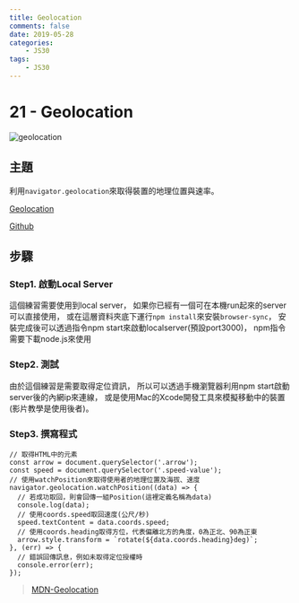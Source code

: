```yaml
---
title: Geolocation
comments: false
date: 2019-05-28
categories:
    - JS30
tags:
    - JS30
---
```


# 21 - Geolocation

![geolocation](0_luV5NMsO4d-WpbxT.png)

## 主題

利用`navigator.geolocation`來取得裝置的地理位置與速率。

[Geolocation](https://des86532.github.io/javascript-30/21_Geolocation/index.html)

[Github](https://github.com/des86532/javascript-30/tree/master/21_Geolocation)

## 步驟

### Step1. 啟動Local Server

這個練習需要使用到local server，
如果你已經有一個可在本機run起來的server可以直接使用，
或在這層資料夾底下運行`npm install`來安裝`browser-sync`，
安裝完成後可以透過指令npm start來啟動localserver(預設port3000)，
npm指令需要下載node.js來使用

### Step2. 測試

由於這個練習是需要取得定位資訊，
所以可以透過手機瀏覽器利用npm start啟動server後的內網ip來連線，
或是使用Mac的Xcode開發工具來模擬移動中的裝置(影片教學是使用後者)。

### Step3. 撰寫程式

```
// 取得HTML中的元素
const arrow = document.querySelector('.arrow');
const speed = document.querySelector('.speed-value');
// 使用watchPosition來取得使用者的地理位置及海拔、速度
navigator.geolocation.watchPosition((data) => {
  // 若成功取回，則會回傳一組Position(這裡定義名稱為data)
  console.log(data);
  // 使用coords.speed取回速度(公尺/秒)
  speed.textContent = data.coords.speed;
  // 使用coords.heading取得方位，代表偏離北方的角度，0為正北、90為正東
  arrow.style.transform = `rotate(${data.coords.heading}deg)`;
}, (err) => {
  // 錯誤回傳訊息，例如未取得定位授權時
  console.error(err);
});
```

> [MDN-Geolocation](https://developer.mozilla.org/en-US/docs/Web/API/Geolocation)
